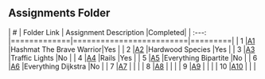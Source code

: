 ##  Assignments Folder

|   #   | Folder Link | Assignment Description  |Completed|
| :---: |=============|=========================|=========|
|   1   |[A1](./A1)   |Hashmat The Brave Warrior|Yes      |
|   2   |[A2](./A2)   |Hardwood Species         |Yes      |
|   3   |[A3](./A3)   |Traffic Lights           |No       |
|   4   |[A4](./A4)   |Rails                    |Yes      |
|   5   |[A5](./A5)   |Everything Bipartite     |No       |
|   6   |[A6](./A6)   |Everything Dijkstra      |No       |
|   7   |[A7](./A7)   |                         |         |
|   8   |[A8](./A8)   |                         |         |
|   9   |[A9](./A9)   |                         |         |
|   10  |[A10](./A10) |                         |         |
